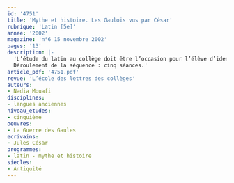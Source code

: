 ```yaml
---
id: '4751'
title: 'Mythe et histoire. Les Gaulois vus par César'
rubrique: 'Latin [5e]'
annee: '2002'
magazine: 'n°6 15 novembre 2002'
pages: '13'
description: |-
  'L’étude du latin au collège doit être l’occasion pour l’élève d’identifier, par la lecture des textes antiques, les mécanismes qui ont participé à l’avènement de notre civilisation. Il ne s’agit pas seulement de mettre en lumière, par l’étude de la langue, l’existence d’un patrimoine linguistique commun à toutes les langues issues de l’indo-européen, mais aussi d’expliquer l’existence d’une culture commune. Découvrir ce que dit César des Gaulois, c’est comprendre que toute civilisation, et en particulier la nôtre, résulte de la rencontre et de la confrontation de civilisations antérieures. Étudier « La Guerre des Gaules », c’est aborder un moment de l’histoire propice à cette confrontation, la guerre de colonisation.
  Déroulement de la séquence : cinq séances.'
article_pdf: '4751.pdf'
revue: 'L’école des lettres des collèges'
auteurs:
- Nadia Mouafi
disciplines:
- langues anciennes
niveau_etudes:
- cinquième
oeuvres:
- La Guerre des Gaules
ecrivains:
- Jules César
programmes:
- latin - mythe et histoire
siecles:
- Antiquité
---
```


